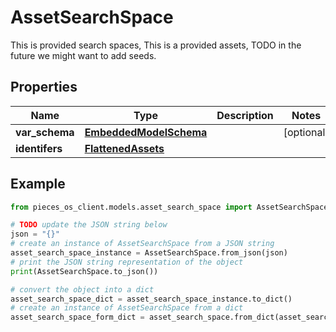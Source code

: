 # AssetSearchSpace

This is provided search spaces, This is a provided assets, TODO in the future we might want to add seeds.

## Properties

Name | Type | Description | Notes
------------ | ------------- | ------------- | -------------
**var_schema** | [**EmbeddedModelSchema**](EmbeddedModelSchema) |  | [optional] 
**identifers** | [**FlattenedAssets**](FlattenedAssets) |  | 

## Example

```python
from pieces_os_client.models.asset_search_space import AssetSearchSpace

# TODO update the JSON string below
json = "{}"
# create an instance of AssetSearchSpace from a JSON string
asset_search_space_instance = AssetSearchSpace.from_json(json)
# print the JSON string representation of the object
print(AssetSearchSpace.to_json())

# convert the object into a dict
asset_search_space_dict = asset_search_space_instance.to_dict()
# create an instance of AssetSearchSpace from a dict
asset_search_space_form_dict = asset_search_space.from_dict(asset_search_space_dict)
```



